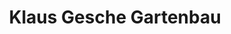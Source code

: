 ---
title: "Klaus Gesche Gartenbau"
url: /heikendorf/klaus-gesche-gartenbau/
shop: Garten-Center
---